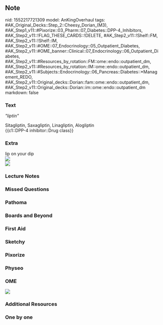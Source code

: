 ## Note
nid: 1552217721309
model: AnKingOverhaul
tags: #AK_Original_Decks::Step_2::Cheesy_Dorian_(M3), #AK_Step1_v11::#Pixorize::03_Pharm::07_Diabetes::DPP-4_Inhibitors, #AK_Step2_v11::!FLAG_THESE_CARDS::!DELETE, #AK_Step2_v11::!Shelf::FM, #AK_Step2_v11::!Shelf::IM, #AK_Step2_v11::#OME::07_Endocrinology::05_Outpatient_Diabetes, #AK_Step2_v11::#OME_banner::Clinical::07_Endocrinology::06_Outpatient_Diabetes, #AK_Step2_v11::#Resources_by_rotation::FM::ome::endo::outpatient_dm, #AK_Step2_v11::#Resources_by_rotation::IM::ome::endo::outpatient_dm, #AK_Step2_v11::#Subjects::Endocrinology::06_Pancreas::Diabetes::*Management_REDO, #AK_Step2_v11::Original_decks::Dorian::fam::ome::endo::outpatient_dm, #AK_Step2_v11::Original_decks::Dorian::im::ome::endo::outpatient_dm
markdown: false

### Text
<i>"liptin"</i>
<div>
  Sitagliptin, Saxagliptin, Linagliptin, Alogliptin
</div>
<div>
  {{c1::DPP-4 inhibitor::Drug class}}
</div>

### Extra
<div>
<div>
  lip on your dip
</div>
<div><img src="paste-8335522204221441.jpg"></div><img src=
"paste-191856189112887.jpg"></div>

### Lecture Notes


### Missed Questions


### Pathoma


### Boards and Beyond


### First Aid


### Sketchy


### Pixorize


### Physeo


### OME
<div class="ome-widget">
  <a href=
  "https://onlinemeded.org/spa/endocrinology/outpatient-diabetes/acquire?ref=anki">
  <img src="_OME_AnkiFlashcards_Lesson_2.png"></a>
</div>

### Additional Resources


### One by one

